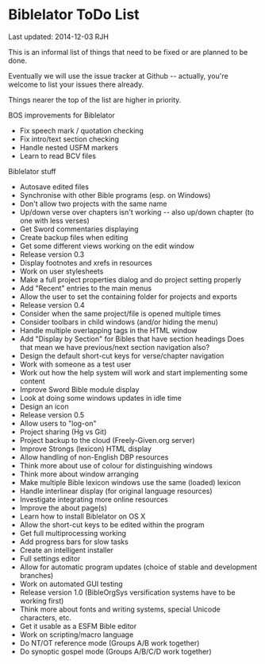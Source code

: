 Biblelator ToDo List
====================

Last updated: 2014-12-03 RJH


This is an informal list of things that need to be fixed or are planned to be done.

Eventually we will use the issue tracker at Github
    -- actually, you're welcome to list your issues there already.

Things nearer the top of the list are higher in priority.

BOS improvements for Biblelator
* Fix speech mark / quotation checking
* Fix intro/text section checking
* Handle nested USFM markers
* Learn to read BCV files

Biblelator stuff
* Autosave edited files
* Synchronise with other Bible programs (esp. on Windows)
* Don't allow two projects with the same name
* Up/down verse over chapters isn't working -- also up/down chapter (to one with less verses)
* Get Sword commentaries displaying
* Create backup files when editing
* Get some different views working on the edit window
* Release version 0.3
* Display footnotes and xrefs in resources
* Work on user stylesheets
* Make a full project properties dialog and do project setting properly
* Add "Recent" entries to the main menus
* Allow the user to set the containing folder for projects and exports
* Release version 0.4
* Consider when the same project/file is opened multiple times
* Consider toolbars in child windows (and/or hiding the menu)
* Handle multiple overlapping tags in the HTML window
* Add "Display by Section" for Bibles that have section headings
    Does that mean we have previous/next section navigation also?
* Design the default short-cut keys for verse/chapter navigation
* Work with someone as a test user
* Work out how the help system will work and start implementing some content
* Improve Sword Bible module display
* Look at doing some windows updates in idle time
* Design an icon
* Release version 0.5
* Allow users to "log-on"
* Project sharing (Hg vs Git)
* Project backup to the cloud (Freely-Given.org server)
* Improve Strongs (lexicon) HTML display
* Allow handling of non-English DBP resources
* Think more about use of colour for distinguishing windows
* Think more about window arranging
* Make multiple Bible lexicon windows use the same (loaded) lexicon
* Handle interlinear display (for original language resources)
* Investigate integrating more online resources
* Improve the about page(s)
* Learn how to install Biblelator on OS X
* Allow the short-cut keys to be edited within the program
* Get full multiprocessing working
* Add progress bars for slow tasks
* Create an intelligent installer
* Full settings editor
* Allow for automatic program updates (choice of stable and development branches)
* Work on automated GUI testing
* Release version 1.0 (BibleOrgSys versification systems have to be working first)
* Think more about fonts and writing systems, special Unicode characters, etc.
* Get it usable as a ESFM Bible editor
* Work on scripting/macro language
* Do NT/OT reference mode (Groups A/B work together)
* Do synoptic gospel mode (Groups A/B/C/D work together)
